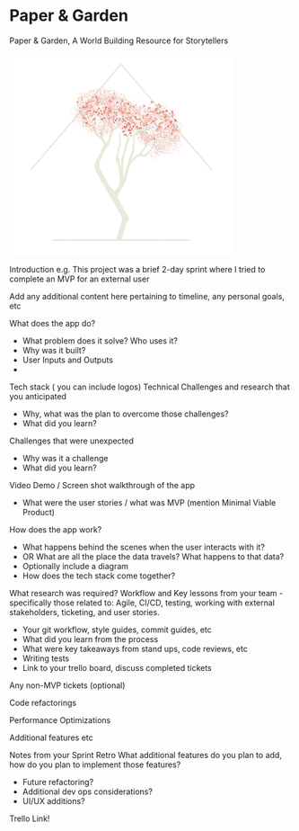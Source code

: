 # Paper & Garden
Paper &amp; Garden, A World Building Resource for Storytellers

![logo](https://github.com/taylormleigh/PaperGarden/blob/master/client/dist/builderlogo.png)

Introduction
e.g. This project was a brief 2-day sprint where I tried to complete an MVP for an external user

Add any additional content here pertaining to timeline, any personal goals, etc

What does the app do?
* What problem does it solve? Who uses it?
* Why was it built?
* User Inputs and Outputs
* 

Tech stack ( you can include logos)
Technical Challenges and research that you anticipated
* Why, what was the plan to overcome those challenges?
* What did you learn?

Challenges that were unexpected
* Why was it a challenge
* What did you learn?

Video Demo / Screen shot walkthrough of the app
* What were the user stories /  what was MVP (mention Minimal Viable Product)

How does the app work?
* What happens behind the scenes when the user interacts with it? 
* OR What are all the place the data travels?  What happens to that data?
* Optionally include a diagram
* How does the tech stack come together?

What research was required?
Workflow and Key lessons from your team - specifically those related to: Agile, CI/CD, testing, working with external stakeholders, ticketing, and user stories.
* Your git workflow, style guides, commit guides, etc
* What did you learn from the process
* What were key takeaways from stand ups, code reviews, etc
* Writing tests
* Link to your trello board, discuss completed tickets

Any non-MVP tickets (optional)

Code refactorings

Performance Optimizations

Additional features
etc

Notes from your Sprint Retro
What additional features do you plan to add, how do you plan to implement those features?
* Future refactoring?
* Additional dev ops considerations?
* UI/UX additions?

Trello Link!
